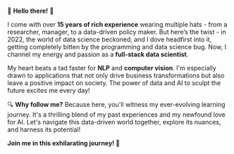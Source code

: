 🚀 **Hello there!** 🚀

I come with over **15 years of rich experience** wearing multiple hats - from a researcher, manager, to a data-driven policy maker. But here’s the twist - in 2022, the world of data science beckoned, and I dove headfirst into it, getting completely bitten by the programming and data science bug. Now, I channel my energy and passion as a **full-stack data scientist**.

My heart beats a tad faster for **NLP** and **computer vision**. I'm especially drawn to applications that not only drive business transformations but also leave a positive impact on society. The power of data and AI to sculpt the future excites me every day!

🔍 **Why follow me?** 
Because here, you'll witness my ever-evolving learning journey. It's a thrilling blend of my past experiences and my newfound love for AI. Let's navigate this data-driven world together, explore its nuances, and harness its potential!

**Join me in this exhilarating journey! 🌟**
